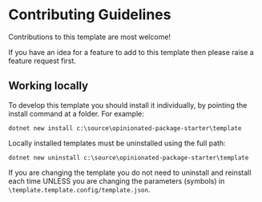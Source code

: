 # Contributing Guidelines

Contributions to this template are most welcome! 

If you have an idea for a feature to add to this template then please raise a feature request first.

## Working locally 

To develop this template you should install it individually, by pointing the install command at a folder. For example: 

```
dotnet new install c:\source\opinionated-package-starter\template
```

Locally installed templates must be uninstalled using the full path:

```
dotnet new uninstall c:\source\opinionated-package-starter\template
```

If you are changing the template you do not need to uninstall and reinstall each time UNLESS you are changing the parameters (symbols) in `\template.template.config/template.json`.